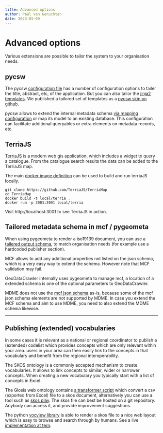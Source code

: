 ```yaml
---
title: Advanced options
author: Paul van Genuchten
date: 2023-05-09
---
```


# Advanced options

Various extensions are possible to tailor the system to your organisation needs.

## pycsw

The pycsw [configuration file](https://github.com/geopython/pycsw/blob/45f6c5ca4b19e6e2be4dfc7237b5d834500054ae/default-sample.cfg#L55-L76) has a number of configuration options to tailer the title, abstract, etc, of the application. But you can also tailor the [jinja2 templates](https://github.com/geopython/pycsw/tree/master/pycsw/ogc/api/templates). We published a tailored set of templates as a [pycsw skin on github](https://github.com/pvgenuchten/pycsw-skin).

pycsw allows to extend the internal metadata schema [via mapping configuration](https://github.com/geopython/pycsw/blob/master/etc/mappings.py) or map its model to an existing database. This configuration can facilitate additional queryables or extra elements on metadata records, etc.

## TerriaJS

[TerriaJS](https://terria.io) is a modern web gis application, which includes a widget to query a catalogue. From the catalogue search results the data can be added to the TerriaJS map.

The main [docker image definition](https://github.com/TerriaJS/TerriaMap/blob/main/deploy/docker/Dockerfile) can be used to build and run terriaJS locally.

```
git clone https://github.com/TerriaJS/TerriaMap
cd TerriaMap
docker build -t local/terria .
docker run -p 3001:3001 local/terria
```

Visit http://localhost:3001 to see TerriaJS in action. 

## Tailored metadata schema in mcf / pygeometa

When using pygeometa to render a iso19139 document, you can use a [tailered output schema](https://geopython.github.io/pygeometa/tutorial/#adding-a-metadata-schema-to-the-core), to match organisation needs (for example use a hardcoded publisher section).

MCF allows to add any additional properties not listed on the json schema, which is a very easy way to extend the schema. However note that MCF validation may fail. 

GeoDataCrawler internally uses pygeometa to manage mcf, a location of a extended schema is one of the optional parameters to GeoDataCrawler.

MDME does not use the [mcf json schema](https://github.com/geopython/pygeometa/blob/master/pygeometa/schemas/mcf/core.yaml) as-is, because some of the mcf json schema elements are not supported by MDME. In case you extend the MCF schema and aim to use MDME, you need to also extend the MDME schema likewise.

---

## Publishing (extended) vocabularies 

In some cases it is relevant as a national or regional coordinator to publish a (extended) codelist which provides concepts which are only relevant within your area. users in your area can then easily link to the concepts in that vocabulary and benefit from the regional interoperability.

The SKOS ontology is a commonly accepted mechanism to create vocabularies. It allows to link concepts to similar, wider or narrower concepts. When creating a new vocabulary you typically start with a list of concepts in Excel.

The Glosis web ontology contains [a transformer script](https://github.com/glosis-ld/glosis/tree/master/utils/transformer_tool) which convert a csv (exported from Excel) file to a skos document, alternatively you can use a tool such as [skos play](https://labs.sparna.fr/skos-play/). The skos file can best be hosted on a git repository. Anybody can access it, and provide improvement suggestions.

The python [vocview library](https://github.com/ternaustralia/vocview) is able to render a skos file to a nice web layout which is easy to browse and search through by humans. See a live [implementation at tern](https://linkeddata.tern.org.au/viewer/tern/).
